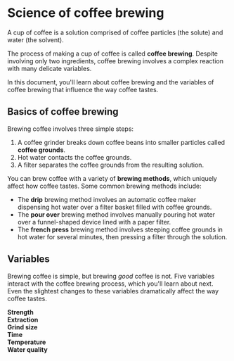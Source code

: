 # Science of coffee brewing 

A cup of coffee is a solution comprised of coffee particles (the solute) and water (the solvent).

The process of making a cup of coffee is called **coffee brewing**. Despite involving only two ingredients, coffee brewing involves a complex reaction with many delicate variables.

In this document, you'll learn about coffee brewing and the variables of coffee brewing that influence the way coffee tastes. 

## Basics of coffee brewing     
Brewing coffee involves three simple steps: 
1. A coffee grinder breaks down coffee beans into smaller particles called **coffee grounds**. 
2. Hot water contacts the coffee grounds. 
3. A filter separates the coffee grounds from the resulting solution.  
 
You can brew coffee with a variety of **brewing methods**, which uniquely affect how coffee tastes. Some common brewing methods include: 
- The **drip** brewing method involves an automatic coffee maker dispensing hot water over a filter basket filled with coffee grounds. 
- The **pour over** brewing method involves manually pouring hot water over a funnel-shaped device lined with a paper filter. 
- The **french press** brewing method involves steeping coffee grounds in hot water for several minutes, then pressing a filter through the solution. 

## Variables 
Brewing coffee is simple, but brewing *good* coffee is not. Five variables interact with the coffee brewing process, which you'll learn about next. Even the slightest changes to these variables dramatically affect the way coffee tastes. 

**Strength**<br>
**Extraction**<br> 
**Grind size**<br> 
**Time**<br> 
**Temperature**<br> 
**Water quality**<br> 
